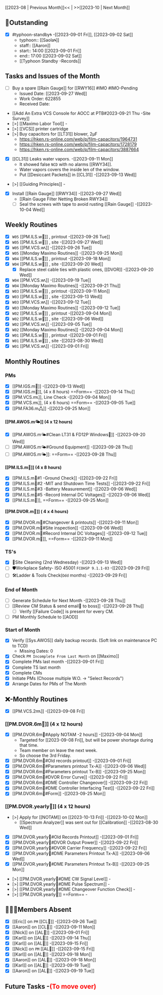 [[2023-08 | Previous Month]]<< | >>[[2023-10 | Next Month]]
## 📌Outstanding
- [x] #typhoon-standby🌀 -[[2023-09-01 Fri]], [[2023-09-02 Sat]]
	- typhoon:: [[Saola🌀]]
	- staff:: [[Aaron]]
	- start:: 14:00 [[2023-09-01 Fri]]
	- end:: 17:00 [[2023-09-02 Sat]]
	- [[Typhoon Standby -Records]]
## Tasks and Issues of the Month
- [ ] Buy a spare [[Rain Gauge]] for [[RWY16]] #IMO  #IMO-Pending 
	- Issued Date: [[2023-09-27 Wed]]
	- Work Order: 622855
	- Received Date:
- [[Add An Extra VCS Console for AOCC at PTB#2023-09-21 Thu -Site Survey]]
- [>] [[Maximo Labor Tool]] -
- [>] [[VCS]] printer cartridge
- [>] Buy capacitors for [[LT31]] blower, 2μF
	- https://hken.rs-online.com/web/p/film-capacitors/1964731
	- https://hken.rs-online.com/web/p/film-capacitors/1728179
	- https://hken.rs-online.com/web/p/film-capacitors/3887664
- [x] [[CL31]] Leaks water vapors. -[[2023-09-11 Mon]]
	- It showed false `NCD` with no alarms [[RWY34]].
	- Water vapors covers the inside len of the window.
	- Put [[Desiccant Packets]] in [[CL31]] -[[2023-09-13 Wed]]
- [>] [[Guiding Principles]] -
- [x] Install [[Rain Gauge]] [[RWY34]] -[[2023-09-27 Wed]]
	- [[Rain Gauge Filter Netting Broken RWY34]]
	- [ ] Seal the screws with tape to avoid rusting [[Rain Gauge]] -[[2023-10-04 Wed]]
## Weekly Routines
- [x] `W05` [[PM.ILS.w🛬]] , printout -[[2023-09-26 Tue]]
- [x] `W05` [[PM.ILS.w🛬]] , site -[[2023-09-27 Wed]]
- [x] `W05` [[PM.VCS.w📞]] -[[2023-09-26 Tue]]
- [x] `W05` [[Monday Maximo Routines]] -[[2023-09-25 Mon]]
- [x] `W04` [[PM.ILS.w🛬]] , printout -[[2023-09-18 Mon]]
- [x] `W04` [[PM.ILS.w🛬]] , site -[[2023-09-20 Wed]]
	- [x] Replace steel cable ties with plastic ones, [[DVOR]] -[[2023-09-20 Wed]]
- [x] `W04` [[PM.VCS.w📞]] -[[2023-09-19 Tue]]
- [x] `W04` [[Monday Maximo Routines]] -[[2023-09-21 Thu]]
- [x] `W03` [[PM.ILS.w🛬]] , printout -[[2023-09-11 Mon]]
- [x] `W03` [[PM.ILS.w🛬]] , site -[[2023-09-13 Wed]]
- [x] `W03` [[PM.VCS.w📞]] -[[2023-09-12 Tue]]
- [x] `W03` [[Monday Maximo Routines]] -[[2023-09-12 Tue]]
- [x] `W02` [[PM.ILS.w🛬]] , printout -[[2023-09-04 Mon]]
- [x] `W02` [[PM.ILS.w🛬]] , site -[[2023-09-06 Wed]]
- [x] `W02` [[PM.VCS.w📞]] -[[2023-09-05 Tue]]
- [x] `W02` [[Monday Maximo Routines]] -[[2023-09-04 Mon]]
- [x] `W01` [[PM.ILS.w🛬]] , printout -[[2023-09-01 Fri]]
- [x] `W01` [[PM.ILS.w🛬]] , site -[[2023-08-30 Wed]]
- [x] `W01` [[PM.VCS.w📞]] -[[2023-09-01 Fri]]
## Monthly Routines
### PMs
- [x] [[PM.IGS.m🛫]] -[[2023-09-13 Wed]]
- [x] [[PM.IGS.m🛫]], (4 x 8 hours) ==Form== -[[2023-09-14 Thu]]
- [x] [[PM.VCS.m📞]], Line Check -[[2023-09-04 Mon]]
- [x] [[PM.VCS.m📞]], (4 x 6 hours) ==Form== -[[2023-09-05 Tue]]
- [x] [[PM.FA36.m🖧]] -[[2023-09-25 Mon]]
#### [[PM.AWOS.m🌤️]] (4 x 12 hours)
- [x] [[PM.AWOS.m🌤️#Clean LT31 & FD12P Windows🚚]] -[[2023-09-20 Wed]]
- [ ] [[PM.AWOS.m🌤️#Ground Equipment]] -[[2023-09-28 Thu]]
- [ ] [[PM.AWOS.m🌤️]]:  ==Form== -[[2023-09-28 Thu]]
#### [[PM.ILS.m🛬]] (4 x 8 hours)
- [x] [[PM.ILS.m🛬#1 -Ground Check]] -[[2023-09-22 Fri]]
- [x] [[PM.ILS.m🛬#2 -MIT and Shutdown Time Tests]] -[[2023-09-22 Fri]]
- [x] [[PM.ILS.m🛬#3 -Battery Measurement]] -[[2023-09-06 Wed]]
- [x] [[PM.ILS.m🛬#5 -Record Internal DC Voltages]] -[[2023-09-06 Wed]]
- [x] [[PM.ILS.m🛬]],  ==Form== -[[2023-09-25 Mon]]
#### [[PM.DVOR.m🧭]] ( 4 x 4 hours)
- [x] [[PM.DVOR.m🧭#Changeover & printouts]] -[[2023-09-11 Mon]]
- [x] [[PM.DVOR.m🧭#Site inspection]] -[[2023-09-06 Wed]]
- [x] [[PM.DVOR.m🧭#Record Internal DC Voltages]] -[[2023-09-12 Tue]]
- [x] [[PM.DVOR.m🧭]], ==Form== -[[2023-09-11 Mon]]
### TS's
- [x] 🧹Site Cleaning (2nd Wednesday) -[[2023-09-13 Wed]]
- [ ] 🛡️Workplace Safety- ISO 45001 `FCOHSP 9.1.1-03` -[[2023-09-29 Fri]]
- [ ] 🛠️Ladder & Tools Check(`Odd` months) -[[2023-09-29 Fri]]
### End of Month
- [ ] Generate Schedule for Next Month -[[2023-09-28 Thu]]
- [ ] [[Review CM Status & send email📧 to boss]] -[[2023-09-28 Thu]]
	- [ ] Verify [[Failure Code]] is present for every CM.
- [ ] PM Monthly Schedule to [[AOD]]
### Start of Month
- [x] Verify [[Sys.AWOS]] daily backup records. (Soft link on maintenance PC to TCD)
	- Missing Dates: 0
- [x] Check `PM Incomplete From Last Month` on [[Maximo]]
- [x] Complete PMs last month -[[2023-09-01 Fri]]
- [x] Complete TS last month
- [x] Complete CMs
- [x] Initiate PMs (Choose multiple W.O. -> "Select Records")
- [x] Arrange Dates for PMs of The Month
## ❌-Monthly Routines
- [x] [[PM.VCS.2m📞]] -[[2023-09-08 Fri]]
### [[PM.DVOR.6m🧭]] (4 x 12 hours)
- [x] [[PM.DVOR.6m🧭#Apply NOTAM -2 hours]] -[[2023-09-04 Mon]]
	- Targeted for [[2023-09-08 Fri]], but will be power shortage during that time.
	- Team member on leave the next week.
	- So choose the 3rd Friday.
- [x] [[PM.DVOR.6m🧭#Old records printout]] -[[2023-09-01 Fri]]
- [x] [[PM.DVOR.6m🧭#Parameters printout Tx-A]] -[[2023-09-06 Wed]]
- [x] [[PM.DVOR.6m🧭#Parameters printout Tx-B]] -[[2023-09-25 Mon]]
- [x] [[PM.DVOR.6m🧭#DVOR Error Curve]] -[[2023-09-22 Fri]]
- [x] [[PM.DVOR.6m🧭#DME Controller Changeover]] -[[2023-09-22 Fri]]
- [x] [[PM.DVOR.6m🧭#DME Controller Interfacing Test]] -[[2023-09-22 Fri]]
- [x] [[PM.DVOR.6m🧭#Form]] -[[2023-09-25 Mon]]
### [[PM.DVOR.yearly🧭]] (4 x 12 hours)
- [>] Apply for [[NOTAM]] on [[2023-10-13 Fri]] -[[2023-10-02 Mon]]
	- [[Spectrum Analyzer]] was sent out for [[Calibration]] -[[2023-08-30 Wed]]
- [x] [[PM.DVOR.yearly🧭#Old Records Printout]] -[[2023-09-01 Fri]]
- [x] [[PM.DVOR.yearly🧭#DVOR Output Power]] -[[2023-09-22 Fri]]
- [x] [[PM.DVOR.yearly🧭#DVOR Carrier Frequency]] -[[2023-09-22 Fri]]
- [x] [[PM.DVOR.yearly🧭#DME Parameters Printout Tx-A]] -[[2023-09-06 Wed]]
- [x] [[PM.DVOR.yearly🧭#DME Parameters Printout Tx-B]] -[[2023-09-25 Mon]]
- [>] [[PM.DVOR.yearly🧭#DME CW Signal Level]] -
- [>] [[PM.DVOR.yearly🧭#DME Pulse Spectrum]] -
- [>] [[PM.DVOR.yearly🧭#DME Changeover Function Check]] -
- [>] [[PM.DVOR.yearly🧭]] ==Form== -
## 👨‍👦‍👦Members Absent
- [x] [[Eric]] on `PM` [[CL🎉]] -[[2023-09-26 Tue]]
- [x] [[Aaron]] on [[CL🎉]] -[[2023-09-11 Mon]]
- [x] [[Nick]] on [[AL🎉]] -[[2023-09-01 Fri]]
- [x] [[Karl]] on [[AL🎉]] -[[2023-09-14 Thu]]
- [x] [[Karl]] on [[AL🎉]] -[[2023-09-15 Fri]]
- [x] [[Nick]] on `PM` [[AL🎉]] -[[2023-09-15 Fri]]
- [x] [[Karl]] on [[AL🎉]] -[[2023-09-18 Mon]]
- [x] [[Aaron]] on [[AL🎉]] -[[2023-09-18 Mon]]
- [x] [[Karl]] on [[AL🎉]] -[[2023-09-19 Tue]]
- [x] [[Aaron]] on [[AL🎉]] -[[2023-09-19 Tue]]
## Future Tasks -<span style='color: red'>(To move over)</span>
 